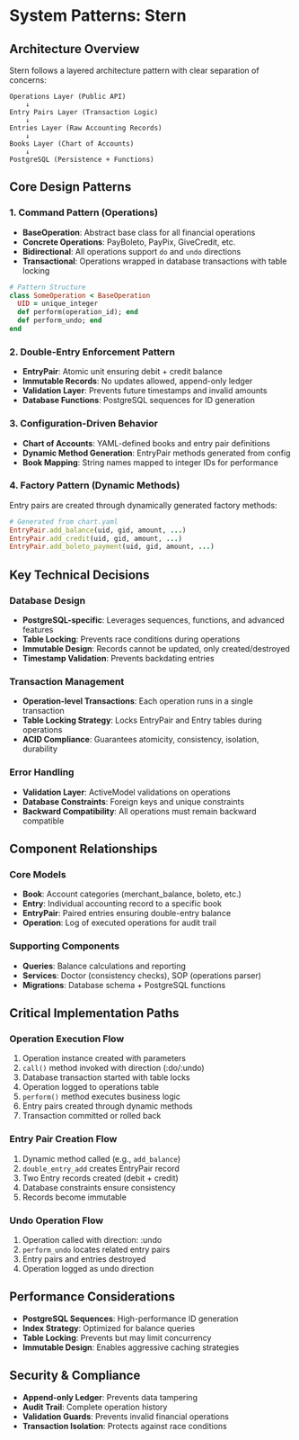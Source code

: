 # System Patterns: Stern

## Architecture Overview
Stern follows a layered architecture pattern with clear separation of concerns:

```
Operations Layer (Public API)
    ↓
Entry Pairs Layer (Transaction Logic)
    ↓
Entries Layer (Raw Accounting Records)
    ↓
Books Layer (Chart of Accounts)
    ↓
PostgreSQL (Persistence + Functions)
```

## Core Design Patterns

### 1. Command Pattern (Operations)
- **BaseOperation**: Abstract base class for all financial operations
- **Concrete Operations**: PayBoleto, PayPix, GiveCredit, etc.
- **Bidirectional**: All operations support `do` and `undo` directions
- **Transactional**: Operations wrapped in database transactions with table locking

```ruby
# Pattern Structure
class SomeOperation < BaseOperation
  UID = unique_integer
  def perform(operation_id); end
  def perform_undo; end
end
```

### 2. Double-Entry Enforcement Pattern
- **EntryPair**: Atomic unit ensuring debit + credit balance
- **Immutable Records**: No updates allowed, append-only ledger
- **Validation Layer**: Prevents future timestamps and invalid amounts
- **Database Functions**: PostgreSQL sequences for ID generation

### 3. Configuration-Driven Behavior
- **Chart of Accounts**: YAML-defined books and entry pair definitions
- **Dynamic Method Generation**: EntryPair methods generated from config
- **Book Mapping**: String names mapped to integer IDs for performance

### 4. Factory Pattern (Dynamic Methods)
Entry pairs are created through dynamically generated factory methods:
```ruby
# Generated from chart.yaml
EntryPair.add_balance(uid, gid, amount, ...)
EntryPair.add_credit(uid, gid, amount, ...)
EntryPair.add_boleto_payment(uid, gid, amount, ...)
```

## Key Technical Decisions

### Database Design
- **PostgreSQL-specific**: Leverages sequences, functions, and advanced features
- **Table Locking**: Prevents race conditions during operations
- **Immutable Design**: Records cannot be updated, only created/destroyed
- **Timestamp Validation**: Prevents backdating entries

### Transaction Management
- **Operation-level Transactions**: Each operation runs in a single transaction
- **Table Locking Strategy**: Locks EntryPair and Entry tables during operations
- **ACID Compliance**: Guarantees atomicity, consistency, isolation, durability

### Error Handling
- **Validation Layer**: ActiveModel validations on operations
- **Database Constraints**: Foreign keys and unique constraints
- **Backward Compatibility**: All operations must remain backward compatible

## Component Relationships

### Core Models
- **Book**: Account categories (merchant_balance, boleto, etc.)
- **Entry**: Individual accounting record to a specific book
- **EntryPair**: Paired entries ensuring double-entry balance
- **Operation**: Log of executed operations for audit trail

### Supporting Components
- **Queries**: Balance calculations and reporting
- **Services**: Doctor (consistency checks), SOP (operations parser)
- **Migrations**: Database schema + PostgreSQL functions

## Critical Implementation Paths

### Operation Execution Flow
1. Operation instance created with parameters
2. `call()` method invoked with direction (:do/:undo)
3. Database transaction started with table locks
4. Operation logged to operations table
5. `perform()` method executes business logic
6. Entry pairs created through dynamic methods
7. Transaction committed or rolled back

### Entry Pair Creation Flow
1. Dynamic method called (e.g., `add_balance`)
2. `double_entry_add` creates EntryPair record
3. Two Entry records created (debit + credit)
4. Database constraints ensure consistency
5. Records become immutable

### Undo Operation Flow
1. Operation called with direction: :undo
2. `perform_undo` locates related entry pairs
3. Entry pairs and entries destroyed
4. Operation logged as undo direction

## Performance Considerations
- **PostgreSQL Sequences**: High-performance ID generation
- **Index Strategy**: Optimized for balance queries
- **Table Locking**: Prevents but may limit concurrency
- **Immutable Design**: Enables aggressive caching strategies

## Security & Compliance
- **Append-only Ledger**: Prevents data tampering
- **Audit Trail**: Complete operation history
- **Validation Guards**: Prevents invalid financial operations
- **Transaction Isolation**: Protects against race conditions
